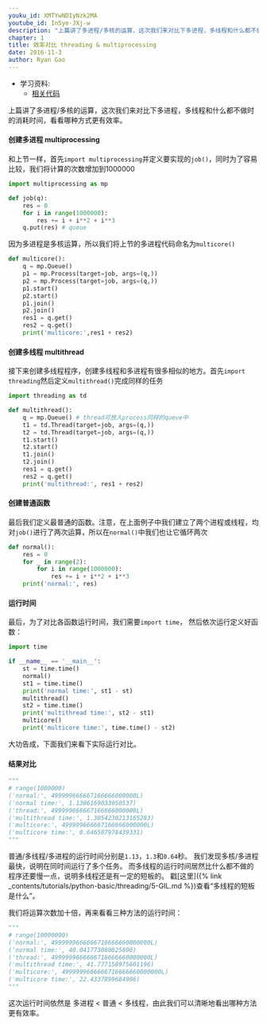 ```yaml
---
youku_id: XMTYwNDIyNzk2MA
youtube_id: In5ye-JXj-w
description: "上篇讲了多进程/多核的运算，这次我们来对比下多进程，多线程和什么都不做时的消耗时间，看看哪种方式更有效率。"
chapter: 1
title: 效率对比 threading & multiprocessing
date: 2016-11-3
author: Ryan Gao
---
```

* 学习资料:
  * [相关代码](https://github.com/MorvanZhou/tutorials/blob/master/multiprocessingTUT/multiprocessing4_efficiency_comparison.py)


上篇讲了多进程/多核的运算，这次我们来对比下多进程，多线程和什么都不做时的消耗时间，看看哪种方式更有效率。

#### 创建多进程 multiprocessing

和上节一样，首先`import multiprocessing`并定义要实现的`job()`，同时为了容易比较，我们将计算的次数增加到1000000

```python
import multiprocessing as mp

def job(q):
    res = 0
    for i in range(1000000):
        res += i + i**2 + i**3
    q.put(res) # queue
```

因为多进程是多核运算，所以我们将上节的多进程代码命名为`multicore()`

```python
def multicore():
    q = mp.Queue()
    p1 = mp.Process(target=job, args=(q,))
    p2 = mp.Process(target=job, args=(q,))
    p1.start()
    p2.start()
    p1.join()
    p2.join()
    res1 = q.get()
    res2 = q.get()
    print('multicore:',res1 + res2)
```

#### 创建多线程 multithread

接下来创建多线程程序，创建多线程和多进程有很多相似的地方。首先`import threading`然后定义`multithread()`完成同样的任务

```python
import threading as td

def multithread():
    q = mp.Queue() # thread可放入process同样的queue中
    t1 = td.Thread(target=job, args=(q,))
    t2 = td.Thread(target=job, args=(q,))
    t1.start()
    t2.start()
    t1.join()
    t2.join()
    res1 = q.get()
    res2 = q.get()
    print('multithread:', res1 + res2)
```

#### 创建普通函数

最后我们定义最普通的函数。注意，在上面例子中我们建立了两个进程或线程，均对`job()`进行了两次运算，所以在`normal()`中我们也让它循环两次

```python
def normal():
    res = 0
    for _ in range(2):
        for i in range(1000000):
            res += i + i**2 + i**3
    print('normal:', res)
```

#### 运行时间

最后，为了对比各函数运行时间，我们需要`import time`， 然后依次运行定义好函数：

```python
import time

if __name__ == '__main__':
    st = time.time()
    normal()
    st1 = time.time()
    print('normal time:', st1 - st)
    multithread()
    st2 = time.time()
    print('multithread time:', st2 - st1)
    multicore()
    print('multicore time:', time.time() - st2)
```

大功告成，下面我们来看下实际运行对比。

#### 结果对比

```python
"""
# range(1000000)
('normal:', 499999666667166666000000L)
('normal time:', 1.1306169033050537)
('thread:', 499999666667166666000000L)
('multithread time:', 1.3054230213165283)
('multicore:', 499999666667166666000000L)
('multicore time:', 0.646507978439331)
"""
```

普通/多线程/多进程的运行时间分别是`1.13`，`1.3`和`0.64`秒。
我们发现多核/多进程最快，说明在同时间运行了多个任务。
而多线程的运行时间居然比什么都不做的程序还要慢一点，说明多线程还是有一定的短板的。
戳[这里]({% link _contents/tutorials/python-basic/threading/5-GIL.md %})查看“多线程的短板是什么”。

我们将运算次数加十倍，再来看看三种方法的运行时间：

```python
"""
# range(10000000)
('normal:', 4999999666666716666660000000L)
('normal time:', 40.041773080825806)
('thread:', 4999999666666716666660000000L)
('multithread time:', 41.777158975601196)
('multicore:', 4999999666666716666660000000L)
('multicore time:', 22.4337899684906)
"""
```

这次运行时间依然是 多进程 < 普通 < 多线程，由此我们可以清晰地看出哪种方法更有效率。

